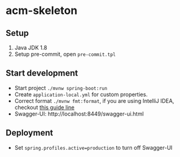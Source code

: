 # acm-skeleton

## Setup
1. Java JDK 1.8
2. Setup pre-commit, open `pre-commit.tpl`

## Start development

* Start project `./mvnw spring-boot:run`
* Create `application-local.yml` for custom properties.
* Correct format `./mvnw fmt:format`, if you are using IntelliJ IDEA, checkout [this guide line](https://github.com/google/google-java-format#intellij)
* Swagger-UI: http://localhost:8449/swagger-ui.html

## Deployment 

* Set `spring.profiles.active=production` to turn off Swagger-UI 
